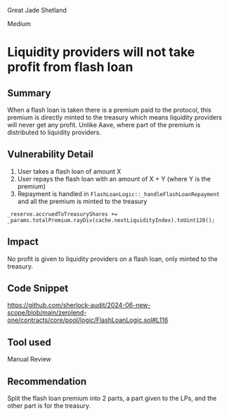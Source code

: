 Great Jade Shetland

Medium

# Liquidity providers will not take profit from flash loan

## Summary

When a flash loan is taken there is a premium paid to the protocol, this premium is directly minted to the treasury which means liquidity providers will never get any profit. Unlike Aave, where part of the premium is distributed to liquidity providers.

## Vulnerability Detail

1. User takes a flash loan of amount X
2. User repays the flash loan with an amount of X + Y (where Y is the premium)
3. Repayment is handled in `FlashLoanLogic::_handleFlashLoanRepayment` and all the premium is minted to the treasury
```solidity
_reserve.accruedToTreasuryShares += _params.totalPremium.rayDiv(cache.nextLiquidityIndex).toUint128();
```

## Impact
No profit is given to liquidity providers on a flash loan, only minted to the treasury.

## Code Snippet

https://github.com/sherlock-audit/2024-06-new-scope/blob/main/zerolend-one/contracts/core/pool/logic/FlashLoanLogic.sol#L116

## Tool used

Manual Review

## Recommendation

Split the flash loan premium into 2 parts, a part given to the LPs, and the other part is for the treasury.